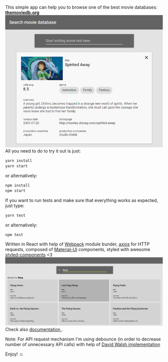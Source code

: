 
This simple app can help you to browse one of the best movie databases: **[themoviedb.org](http://themoviedb.org)**  
  ![enter image description here](https://raw.githubusercontent.com/aanti/movie-db/master/public/screen-1.png)
All you need to do to try it out is just:
````javascript
yarn install
yarn start
````

or alternatively:
````javascript
npm install
npm start
````

If you want to run tests and make sure that everything works as expected, just type:
````javascript
yarn test
````
or alternatively:
````javascript
npm test
````

Written in React with help of [Webpack](https://webpack.js.org/) module bunder,  [axios](https://github.com/axios/axios) for HTTP requests, composed of [Material-UI](http://www.material-ui.com/#/) components, styled with awesome [styled-components](https://www.styled-components.com) <3
  ![enter image description here](https://raw.githubusercontent.com/aanti/movie-db/master/public/screen-2.png)
Check also [documentation ](https://github.com/aanti/movie-db/blob/master/DOCUMENTATION.md).  
  
Note: For API request mechanism I'm using debounce (in order to decrease number of unnecessary API calls) with help of [David Walsh implementation](https://davidwalsh.name/javascript-debounce-function)  
  
Enjoy! &#9786;